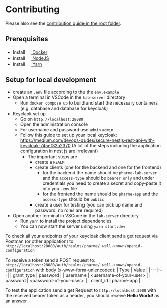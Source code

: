 # Contributing

Please also see the [contribution guide in the root folder](../CONTRIBUTING.md).

## Prerequisites

- Install [<img src="https://user-images.githubusercontent.com/58258541/143049489-668aea70-bb2c-420d-b3e8-e0edc42a4e92.png" width="16" height="16"> Docker](https://docs.docker.com/get-docker/)
- Install [<img src="https://user-images.githubusercontent.com/58258541/143050266-4a2030d1-c319-447d-812b-2ad8a4020d48.png" width="16" height="16"> NodeJS](https://nodejs.org)
- Install [<img src="https://user-images.githubusercontent.com/58258541/143050227-b374b1f7-e28e-4b90-b7f0-b9112521d3b1.png" width="16" height="16"> Yarn](https://yarnpkg.com/)

## Setup for local development

- create an `.env` file according to the the `env.example`
- Open a terminal in VSCode in the `lab-server` directory
  - Run `docker compose up` to build and start the necessary containers (e.g. database and database for keycloak)
- Keyclaok set up
  - Go on `http://localhost:28080`
  - Open the administration console
  - For username and password use `admin` `admin`
  - Follow this guide to set up your local keycloak: https://medium.com/devops-dudes/secure-nestjs-rest-api-with-keycloak-745ef32a2370 (A lot of the steps including the application configuration in nest js are irrelevant)
    - The important steps are
      - create a `REALM`
      - create clients (one for the backend and one for the frontend)
        - for the backend the name should be `pharme-lab-server` and the `access-type` should be `bearer only` and under credentials you need to create a secret and copy-paste it into you `.env` file
        - for the frontend the name should be `pharme-app` and the `access-type` should be `public`
      - create a user for testing (you can pick up name and password, no roles are required)
- Open another terminal in VSCode in the `lab-server` directory
  - Run `yarn` to install the project dependencies
  - You can now start the server using `yarn start:dev`

To check all your endpoints of your keycloak client send a get request via Postman (or other application) to: `http://localhost:28080/auth/realms/pharme/.well-known/openid-configuration`

To receive a token send a POST request to: `http://localhost:28080/auth/realms/pharme/.well-known/openid-configuration`
with body (x-www-form-unlencoded):
| Type | Value |
|---|---|
| grant_type | password |
| username | \<username-of-your-user\> |
| password | \<password-of-your-user\> |
| client_id | pharme-app |

To test the application send a get Request to `http://localhost:3000` with the received bearer token as a header, you should receive **Hello World!** as an answer
